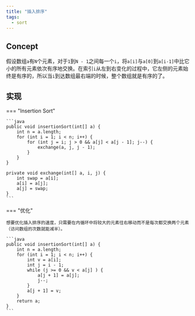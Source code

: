 ```yaml
---
title: "插入排序"
tags:
  - sort
---
```


## Concept

假设数组`a`有`N`个元素，对于`1`到`N - 1`之间每一个`i`，将`a[i]`与`a[0]`到`a[i-1]`中比它小的所有元素依次有序地交换。在索引`i`从左到右变化的过程中，它左侧的元素始终是有序的，所以当`i`到达数组最右端的时候，整个数组就是有序的了。

## 实现

=== "Insertion Sort"

    ```java
    public void insertionSort(int[] a) {
        int n = a.length;
        for (int i = 1; i < n; i++) {
            for (int j = i; j > 0 && a[j] < a[j - 1]; j--) {
                exchange(a, j, j - 1);
            }
        }
    }

    private void exchange(int[] a, i, j) {
        int swap = a[i];
        a[i] = a[j];
        a[j] = swap;
    }
    ```

=== "优化"

    想要优化插入排序的速度，只需要在内循环中将较大的元素往右移动而不是每次都交换两个元素（访问数组的次数就能减半）。

    ```java
    public void insertionSort(int[] a) {
        int n = a.length;
        for (int i = 1; i < n; i++) {
            int v = a[i];
            int j = i - 1;
            while (j >= 0 && v < a[j] ) {
                a[j + 1] = a[j];
                j--;
            }
            a[j + 1] = v;
        }
        return a;
    }
    ```